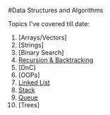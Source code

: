 #Data Structures and Algorithms

Topics I've covered till date:
1. [Arrays/Vectors]
2. [Strings]
3. [Binary Search]
4. [Recursion & Backtracking](https://github.com/riyasachdeva04/dsa/tree/main/dsa/reccursion)
5. [DnC]
6. [OOPs]
7. [Linked List](https://github.com/riyasachdeva04/dsa/tree/main/dsa/linked%20list)
8. [Stack](https://github.com/riyasachdeva04/dsa/tree/main/dsa/stack)
9. [Queue](https://github.com/riyasachdeva04/dsa/tree/main/dsa/queue)
10. [Trees]
